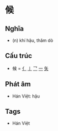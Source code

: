 # 候

## Nghĩa

* (n) khí hậu, thăm dò

## Cấu trúc
* 候 = [亻](亻.md) [丨](丨.md) [乛](乛.md) [一](一.md) [矢](矢.md)

## Phát âm

* Hán Việt: hậu

## Tags
* Hán Việt

<script>window.HANZI_FIELD='候';</script>
